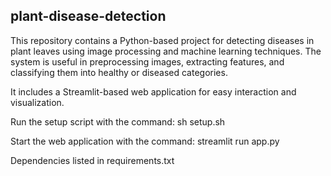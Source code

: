 ## plant-disease-detection

This repository contains a Python-based project for detecting diseases in plant leaves using image processing and machine learning techniques. The system is useful in preprocessing images, extracting features, and classifying them into healthy or diseased categories.

It includes a Streamlit-based web application for easy interaction and visualization.

Run the setup script with the command: sh setup.sh

Start the web application with the command: streamlit run app.py

Dependencies listed in requirements.txt 
